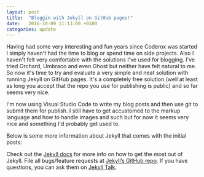 ```yaml
---
layout: post
title:  "Bloggin with Jekyll on GitHub pages!"
date:   2016-10-09 11:13:00 +0100
categories: update
---
```


Having had some very interesting and fun years since Coderox was started I simply haven't had the time to blog or spend time on side projects. Also I haven't felt very comfortable with the solutions I've used for blogging. I've tried Orchard, Umbraco and even Ghost but neither have felt natural to me. So now it's time to try and evaluate a very simple and neat solution with running Jekyll on GitHub pages. It's a completely free solution (well at least as long you accept that the repo you use for publishing is public) and so far seems very nice.

I'm now using Visual Studio Code to write my blog posts and then use git to submit them for publish. I still have to get accustomed to the markup language and how to handle images and such but for now it seems very nice and something I'd probably get used to.

Below is some more information about Jekyll that comes with the initial posts:

Check out the [Jekyll docs][jekyll-docs] for more info on how to get the most out of Jekyll. File all bugs/feature requests at [Jekyll’s GitHub repo][jekyll-gh]. If you have questions, you can ask them on [Jekyll Talk][jekyll-talk].

[jekyll-docs]: http://jekyllrb.com/docs/home
[jekyll-gh]:   https://github.com/jekyll/jekyll
[jekyll-talk]: https://talk.jekyllrb.com/